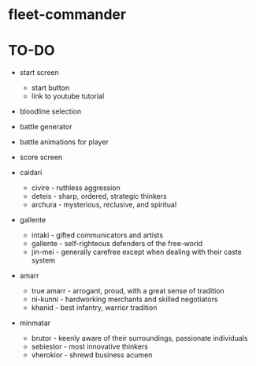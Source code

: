 # fleet-commander

TO-DO
=====
* start screen
  * start button
  * link to youtube tutorial
* bloodline selection
* battle generator
* battle animations for player
* score screen

* caldari
  * civire - ruthless aggression
  * deteis - sharp, ordered, strategic thinkers
  * archura - mysterious, reclusive, and spiritual
* gallente
  * intaki - gifted communicators and artists
  * gallente - self-righteous defenders of the free-world
  * jin-mei - generally carefree except when dealing with their caste system
* amarr
  * true amarr - arrogant, proud, with a great sense of tradition
  * ni-kunni - hardworking merchants and skilled negotiators
  * khanid - best infantry, warrior tradition
* minmatar
  * brutor - keenly aware of their surroundings, passionate individuals
  * sebiestor - most innovative thinkers
  * vherokior - shrewd business acumen